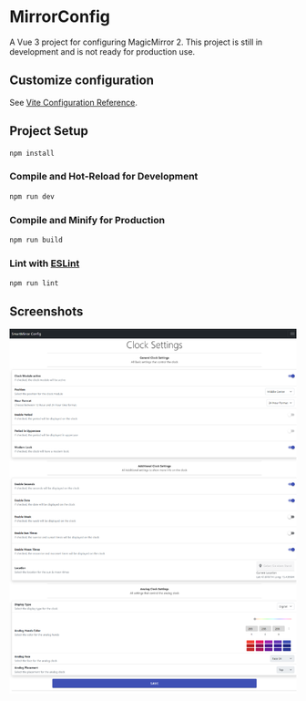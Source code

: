 # MirrorConfig

A Vue 3 project for configuring MagicMirror 2. This project is still in development and is not ready for production use.


## Customize configuration

See [Vite Configuration Reference](https://vitejs.dev/config/).

## Project Setup

```sh
npm install
```

### Compile and Hot-Reload for Development

```sh
npm run dev
```

### Compile and Minify for Production

```sh
npm run build
```

### Lint with [ESLint](https://eslint.org/)

```sh
npm run lint
```

## Screenshots

![alt text](./docs/src/clockSettings.png "Clock Settings")


